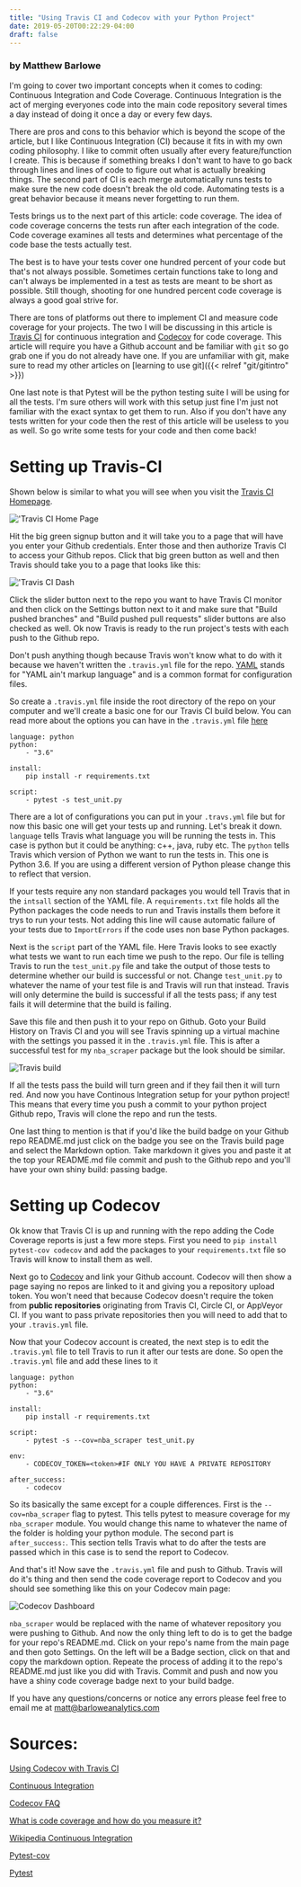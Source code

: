 ```yaml
---
title: "Using Travis CI and Codecov with your Python Project"
date: 2019-05-20T00:22:29-04:00
draft: false
---
```

### by Matthew Barlowe

I'm going to cover two important concepts when it comes to
coding: Continuous Integration and Code Coverage. Continuous Integration
is the act of merging everyones code into the main code repository several
times a day instead of doing it once a day or every few days.

There are pros and cons to this behavior which is beyond the scope of the
article, but I like Continuous Integration (CI) because it fits in with
my own coding philosophy. I like to commit often usually after every
feature/function I create. This is because if something breaks I
don't want to have to go back through lines and lines of code to
figure out what is actually breaking things.
The second part of CI is each merge automatically runs tests to
make sure the new code doesn't break the old code. Automating tests
is a great behavior because it means never forgetting to
run them.

Tests brings us to the next part of this article: code coverage.
The idea of code coverage concerns the tests run after each
integration of the code. Code coverage examines all tests
and determines what percentage of the code base the tests
actually test.

The best is to have your tests cover one hundred
percent of your code but that's not always possible. Sometimes
certain functions take to long and can't always be implemented
in a test as tests are meant to be short as possible. Still though,
shooting for one hundred percent code coverage is always a good goal
strive for.

There are tons of platforms out there to implement CI and measure
code coverage for your projects. The two I will be discussing in
this article is [Travis CI](https://travis-ci.org) for continuous
integration and [Codecov](https://codecov.io) for code coverage.
This article will require you have a Github account and be familiar
with `git` so go grab one if you do not already have one.
If you are unfamiliar with git, make sure to read my other
articles on [learning to use git]({{< relref "git/gitintro" >}})

One last note is that Pytest will be the python testing suite
I will be using for all the tests. I'm sure others will work
with this setup just fine I'm just not familiar with the exact
syntax to get them to run. Also if you don't have any tests
written for your code then the rest of this article will be
useless to you as well. So go write some tests for your code
and then come back!

# Setting up Travis-CI

Shown below is similar to what you will see when
you visit the [Travis CI Homepage](https://travis-ci.org).

!['Travis CI Home Page](/posts/img/travishomepage.png)

Hit the big green signup button and it will take you to a page
that will have you enter your Github credentials. Enter those
and then authorize Travis CI to access your Github repos. Click
that big green button as well and then Travis should take you
to a page that looks like this:

!['Travis CI Dash](/posts/img/travisdash.png)

Click the slider button next to the repo you want to have Travis
CI monitor and then click on the Settings button next to it and
make sure that "Build pushed branches" and "Build pushed pull requests"
slider buttons are also checked as well. Ok now Travis is ready to
the run project's tests with each push to the Github repo.

Don't push anything though because Travis won't know what to do with it
because we haven't written the `.travis.yml` file for the repo.
[YAML](https://en.wikipedia.org/wiki/YAML) stands for "YAML ain't
markup language" and is a common format for configuration files.

So create a `.travis.yml` file inside the root directory of the repo
on your computer and we'll create a basic one for our Travis CI
build below. You can read more about the options you can have in
the `.travis.yml` file [here](https://docs.travis-ci.com/user/customizing-the-build/)

```
language: python
python:
    - "3.6"

install:
    pip install -r requirements.txt

script:
    - pytest -s test_unit.py
```

There are a lot of configurations you can put in your `.travs.yml` file
but for now this basic one will get your tests up and running. Let's break
it down. `language` tells Travis what language you will be running the tests
in. This case is python but it could be anything: c++, java, ruby etc. The
`python` tells Travis which version of Python we want to run the tests in. This
one is Python 3.6. If you are using a different version of Python please change
this to reflect that version.

If your tests require any non standard packages you would tell Travis that
in the `intsall` section of the YAML file. A `requirements.txt` file holds
all the Python packages the code needs to run and Travis installs them before
it trys to run your tests. Not adding this line will cause automatic failure
of your tests due to `ImportErrors` if the code uses non base Python packages.

Next is the `script` part of the YAML file. Here Travis looks to see exactly
what tests we want to run each time we push to the repo. Our file is telling
Travis to run the `test_unit.py` file and take the output of those tests to
determine whether our build is successful or not. Change `test_unit.py` to
whatever the name of your test file is and Travis will run that instead.
Travis will only determine the build is successful if all the tests pass;
if any test fails it will determine that the build is failing.

Save this file and then push it to your repo on Github. Goto your Build History
on Travis CI and you will see Travis spinning up a virtual machine with the
settings you passed it in the `.travis.yml` file. This is after a successful
test for my `nba_scraper` package but the look should be similar.

![Travis build](/posts/img/travisbuild.png)

If all the tests pass the build will turn green and if they fail then
it will turn red. And now you have Continous Integration setup for your
python project! This means that every time you push a commit to your
python project Github repo, Travis will clone the repo and run the tests.

One last thing to mention is that if you'd like the build badge on your
Github repo README.md just click on the badge you see on the Travis
build page and select the Markdown option. Take markdown it gives you
and paste it at the top your README.md file commit and push to the Github
repo and you'll have your own shiny build: passing badge.

# Setting up Codecov

Ok know that Travis CI is up and running with the repo adding the
Code Coverage reports is just a few more steps. First you need to
`pip install pytest-cov codecov` and add the packages to your
`requirements.txt` file so Travis will know to install them as well.

Next go to [Codecov](https://codecov.io) and link your Github account.
Codecov will then show a page saying no repos are linked to it and
giving you a repository upload token. You won't need that because
Codecov doesn't require the token from **public repositories** originating
from Travis CI, Circle CI, or AppVeyor CI. If you want to pass
private repositories then you will need to add that to your `.travis.yml`
file.

Now that your Codecov account is created, the next step is to edit
the `.travis.yml` file to tell Travis to run it after our tests
are done. So open the `.travis.yml` file and add these lines to it

```
language: python
python:
    - "3.6"

install:
    pip install -r requirements.txt

script:
    - pytest -s --cov=nba_scraper test_unit.py

env:
    - CODECOV_TOKEN=<token>#IF ONLY YOU HAVE A PRIVATE REPOSITORY

after_success:
    - codecov
```
So its basically the same except for a couple differences. First
is the `--cov=nba_scraper` flag to pytest. This tells pytest to measure
coverage for my `nba_scraper` module. You would change this name to whatever
the name of the folder is holding your python module. The second part
is `after_success:`. This section tells Travis what to do after the tests
are passed which in this case is to send the report to Codecov.

And that's it! Now save the `.travis.yml` file and push to Github.
Travis will do it's thing and then send the code coverage report to
Codecov and you should see something like this on your Codecov main
page:

![Codecov Dashboard](/posts/img/codecovdash.png)

`nba_scraper` would be replaced with the name of whatever repository
you were pushing to Github. And now the only thing left to do is to
get the badge for your repo's README.md. Click on your repo's name
from the main page and then goto Settings. On the left will be a Badge
section, click on that and copy the markdown option. Repeate the process
of adding it to the repo's README.md just like you did with Travis. Commit
and push and now you have a shiny code coverage badge next to your
build badge.

If you have any questions/concerns or notice any errors please feel
free to email me at [matt@barloweanalytics.com](mailto:matt@barloweanalytics.com)


# Sources:

[Using Codecov with Travis CI](https://dev.to/j0nimost/using-codecov-with-travis-ci-pytest-cov-1dfj)

[Continuous Integration](https://aws.amazon.com/devops/continuous-integration/)

[Codecov FAQ](https://docs.codecov.io/docs/frequently-asked-questions)

[What is code coverage and how do you measure it?](https://stackoverflow.com/questions/195008/what-is-code-coverage-and-how-do-you-measure-it)

[Wikipedia Continuous Integration](https://en.wikipedia.org/wiki/Continuous_integration)

[Pytest-cov](https://pypi.org/project/pytest-cov/)

[Pytest](https://docs.pytest.org/en/latest/)


